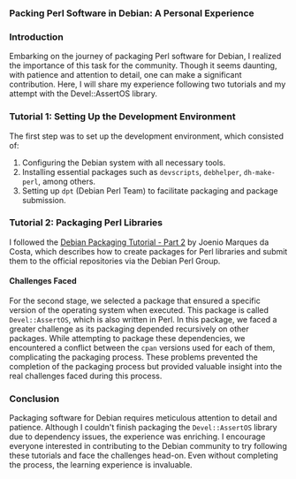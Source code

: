 ### Packing Perl Software in Debian: A Personal Experience

### Introduction

Embarking on the journey of packaging Perl software for Debian, I realized the importance of this task for the community. Though it seems daunting, with patience and attention to detail, one can make a significant contribution. Here, I will share my experience following two tutorials and my attempt with the Devel::AssertOS library.

### Tutorial 1: Setting Up the Development Environment

The first step was to set up the development environment, which consisted of:
1. Configuring the Debian system with all necessary tools.
2. Installing essential packages such as `devscripts`, `debhelper`, `dh-make-perl`, among others.
3. Setting up `dpt` (Debian Perl Team) to facilitate packaging and package submission.

### Tutorial 2: Packaging Perl Libraries

I followed the [Debian Packaging Tutorial - Part 2](https://joenio.me/blog/2024/05/15/tutorial-de-empacotamento-debian-parte-2/) by Joenio Marques da Costa, which describes how to create packages for Perl libraries and submit them to the official repositories via the Debian Perl Group.

#### Challenges Faced

For the second stage, we selected a package that ensured a specific version of the operating system when executed. This package is called `Devel::AssertOS`, which is also written in Perl. In this package, we faced a greater challenge as its packaging depended recursively on other packages. While attempting to package these dependencies, we encountered a conflict between the `cpan` versions used for each of them, complicating the packaging process. These problems prevented the completion of the packaging process but provided valuable insight into the real challenges faced during this process.

### Conclusion

Packaging software for Debian requires meticulous attention to detail and patience. Although I couldn't finish packaging the `Devel::AssertOS` library due to dependency issues, the experience was enriching. I encourage everyone interested in contributing to the Debian community to try following these tutorials and face the challenges head-on. Even without completing the process, the learning experience is invaluable.
